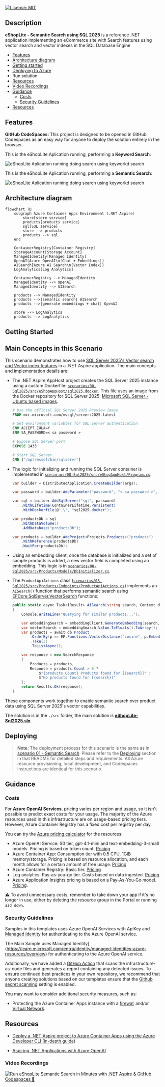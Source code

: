 [![License: MIT](https://img.shields.io/badge/License-MIT-yellow.svg)](/LICENSE)

## Description

**eShopLite - Semantic Search using SQL 2025** is a reference .NET application implementing an eCommerce site with Search features using vector search and vector indexes in the SQL Database Engine

- [Features](#features)
- [Architecture diagram](#architecture-diagram)
- [Getting started](#getting-started)
- [Deploying to Azure](#deploying)
- Run solution
- [Resources](#resources)
- [Video Recordings](#video-recordings)
- [Guidance](#guidance)
  - [Costs](#costs)
  - [Security Guidelines](#security-guidelines)
- [Resources](#resources)

## Features

**GitHub CodeSpaces:** This project is designed to be opened in GitHub Codespaces as an easy way for anyone to deploy the solution entirely in the browser.

This is the eShopLite Aplication running, performing a **Keyword Search**:

![eShopLite Aplication running doing search using keyworkd search](./images/05eShopLite-SearchKeyWord.gif)

This is the eShopLite Aplication running, performing a **Semantic Search**:

![eShopLite Aplication running doing search using keyworkd search](./images/06eShopLite-SearchSemantic.gif)

## Architecture diagram

  ```mermaid
  flowchart TD
      subgraph Azure Container Apps Environment (.NET Aspire)
          store[store service]
          products[products service]
          sql[SQL service]
          store --> products
          products --> sql
      end
  
      ContainerRegistry[Container Registry]
      StorageAccount[Storage Account]
      ManagedIdentity[Managed Identity]
      OpenAI[Azure OpenAI\n(Chat + Embeddings)]
      AISearch[Azure AI Search\n(Vector Index)]
      LogAnalytics[Log Analytics]
  
      ContainerRegistry --> ManagedIdentity
      ManagedIdentity --> OpenAI
      ManagedIdentity --> AISearch
  
      products --> ManagedIdentity
      products -->|semantic search| AISearch
      products -->|generate embeddings + chat| OpenAI
  
      store --> LogAnalytics
      products --> LogAnalytics
  ```

## Getting Started

## Main Concepts in this Scenario

This scenario demonstrates how to use [SQL Server 2025's Vector search and Vector index features](https://learn.microsoft.com/en-us/sql/relational-databases/vectors/vectors-sql-server?view=sql-server-ver17) in a .NET Aspire application. The main concepts and implementation details are:

- The .NET Aspire AppHost project creates the SQL Server 2025 instance using a custom Dockerfile: [`scenarios/08-Sql2025/src/eShopAppHost/sql2025.docker`](scenarios/08-Sql2025/src/eShopAppHost/sql2025.docker). This file uses an image from the Docker repository for SQL Server 2025: [Microsoft SQL Server - Ubuntu based images](https://hub.docker.com/r/microsoft/mssql-server/).

    ```dockerfile
    # Use the official SQL Server 2025 Preview image
    FROM mcr.microsoft.com/mssql/server:2025-latest
    
    # Set environment variables for SQL Server authentication
    ENV ACCEPT_EULA=Y
    ENV SA_PASSWORD=< sa password >
    
    # Expose SQL Server port	
    EXPOSE 1433
    
    # Start SQL Server
    CMD ["/opt/mssql/bin/sqlservr"]
    ```

- The logic for initializing and running the SQL Server container is implemented in [`scenarios/08-Sql2025/src/eShopAppHost/Program.cs`](scenarios/08-Sql2025/src/eShopAppHost/Program.cs):

    ```csharp
    var builder = DistributedApplication.CreateBuilder(args);
    
    var password = builder.AddParameter("password", "< sa password >", secret: true);
    
    var sql = builder.AddSqlServer("sql", password)
        .WithLifetime(ContainerLifetime.Persistent)
        .WithDockerfile(@".\", "sql2025.docker");
    
    var productsDb = sql
        .WithDataVolume()
        .AddDatabase("productsDb");
    
    var products = builder.AddProject<Projects.Products>("products")
        .WithReference(productsDb)
        .WaitFor(productsDb);    
    ```

- Using an embedding client, once the database is initialized and a set of sample products is added, a new vector field is completed using an embedding. This logic is in [`scenarios/08-Sql2025/src/Products/Models/DbInitializer.cs`](./src/Products/Models/DbInitializer.cs).

- The `ProductApiActions` class ([`scenarios/08-Sql2025/src/Products/Endpoints/ProductApiActions.cs`](./src/Products/Endpoints/ProductApiActions.cs)) implements an `AISearch()` function that performs semantic search using [EFCore.SqlServer.VectorSearch](https://www.nuget.org/packages/EFCore.SqlServer.VectorSearch/9.0.0-preview.2#show-readme-container) functions:

    ```csharp
    public static async Task<IResult> AISearch(string search, Context db, EmbeddingClient embeddingClient, int dimensions = 1536)
    {
        Console.WriteLine("Querying for similar products...");
    
        var embeddingSearch = embeddingClient.GenerateEmbedding(search, new() { Dimensions = dimensions });
        var vectorSearch = embeddingSearch.Value.ToFloats().ToArray();
        var products = await db.Product
            .OrderBy(p => EF.Functions.VectorDistance("cosine", p.Embedding, vectorSearch))
            .Take(3)
            .ToListAsync();
    
        var response = new SearchResponse
        {
            Products = products,
            Response = products.Count > 0 ?
                $"{products.Count} Products found for [{search}]" :
                $"No products found for [{search}]"
        };
        return Results.Ok(response);
    }
    ```

These components work together to enable semantic search over product data using SQL Server 2025's vector capabilities.

The solution is in the `./src` folder, the main solution is **[eShopLite-Sql2025.sln](./src/eShopLite-Sql2025.sln)**.

## Deploying

> **Note:** The deployment process for this scenario is the same as in [scenario 01 - Semantic Search](../01-SemanticSearch/README.md). Please refer to the [Deploying](../01-SemanticSearch/README.md#deploying) section in that README for detailed steps and requirements. All Azure resource provisioning, local development, and Codespaces instructions are identical for this scenario.

## Guidance

### Costs

For **Azure OpenAI Services**, pricing varies per region and usage, so it isn't possible to predict exact costs for your usage.
The majority of the Azure resources used in this infrastructure are on usage-based pricing tiers.
However, Azure Container Registry has a fixed cost per registry per day.

You can try the [Azure pricing calculator](https://azure.com/e/2176802ea14941e4959eae8ad335aeb5) for the resources:

- Azure OpenAI Service: S0 tier, gpt-4.1-mini and text-embedding-3-small models. Pricing is based on token count. [Pricing](https://azure.microsoft.com/pricing/details/cognitive-services/openai-service/)
- Azure Container App: Consumption tier with 0.5 CPU, 1GiB memory/storage. Pricing is based on resource allocation, and each month allows for a certain amount of free usage. [Pricing](https://azure.microsoft.com/pricing/details/container-apps/)
- Azure Container Registry: Basic tier. [Pricing](https://azure.microsoft.com/pricing/details/container-registry/)
- Log analytics: Pay-as-you-go tier. Costs based on data ingested. [Pricing](https://azure.microsoft.com/pricing/details/monitor/)
- Azure Application Insights pricing is based on a Pay-As-You-Go model. [Pricing](https://learn.microsoft.com/azure/azure-monitor/logs/cost-logs).

⚠️ To avoid unnecessary costs, remember to take down your app if it's no longer in use, either by deleting the resource group in the Portal or running `azd down`.

### Security Guidelines

Samples in this templates uses Azure OpenAI Services with ApiKey and [Managed Identity](https://learn.microsoft.com/entra/identity/managed-identities-azure-resources/overview) for authenticating to the Azure OpenAI service.

The Main Sample uses Managed Identity](https://learn.microsoft.com/entra/identity/managed-identities-azure-resources/overview) for authenticating to the Azure OpenAI service.

Additionally, we have added a [GitHub Action](https://github.com/microsoft/security-devops-action) that scans the infrastructure-as-code files and generates a report containing any detected issues. To ensure continued best practices in your own repository, we recommend that anyone creating solutions based on our templates ensure that the [Github secret scanning](https://docs.github.com/code-security/secret-scanning/about-secret-scanning) setting is enabled.

You may want to consider additional security measures, such as:

- Protecting the Azure Container Apps instance with a [firewall](https://learn.microsoft.com/azure/container-apps/waf-app-gateway) and/or [Virtual Network](https://learn.microsoft.com/azure/container-apps/networking?tabs=workload-profiles-env%2Cazure-cli).

## Resources

- [Deploy a .NET Aspire project to Azure Container Apps using the Azure Developer CLI (in-depth guide)](https://learn.microsoft.com/dotnet/aspire/deployment/azure/aca-deployment-azd-in-depth)

- [Aspiring .NET Applications with Azure OpenAI](https://learn.microsoft.com/shows/azure-developers-dotnet-aspire-day-2024/aspiring-dotnet-applications-with-azure-openai)

### Video Recordings

[![Run eShopLite Semantic Search in Minutes with .NET Aspire & GitHub Codespaces 🚀](./images/90ytrunfromcodespaces.png)](https://youtu.be/T9HwjVIDPAE)
